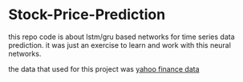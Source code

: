 # Stock-Price-Prediction
this repo code is about lstm/gru based networks for time series data prediction.
it was just an exercise to learn and work with this neural networks.

the data that used for this project was [yahoo finance data](https://finance.yahoo.com/quote/DIS/guccounter=1&guce_referrer=aHR0cHM6Ly93d3cuZ29vZ2xlLmNvbS8&guce_referrer_sig=AQAAAIldUd0I-fO6ohr9RG630yCK6Z51ITQyT4ueUIRu-LsE1K7IK2wzVQbJCqPOmdnjOrqC4cxuk7yw-O1-Cia4fiXG6YG2VqA2jTl-3lNlY7iHIw5bdwnFsnlRyDyPPUEWA8aocstzganl6tnAuPIpzG7bNo2xKZBwlsDpkaTKSklc)
